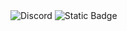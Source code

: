 <div 

![Discord](https://img.shields.io/discord/1415132752197451778?style=flat&logo=discord&logoColor=%23FFFFFF&label=%20&labelColor=%235865F2&color=%235865F2)
![Static Badge](https://img.shields.io/badge/Chupankii-black?style=flat&logo=Kick&logoColor=%2353FC19)
